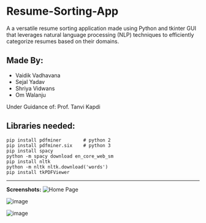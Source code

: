 # Resume-Sorting-App
A a versatile resume sorting application made using Python and tkinter GUI that leverages natural language processing
(NLP) techniques to efficiently categorize resumes based on their domains.

## Made By:
- Vaidik Vadhavana
- Sejal Yadav
- Shriya Vidwans
- Om Walanju

Under Guidance of:
Prof. Tanvi Kapdi

## Libraries needed:
```
pip install pdfminer        # python 2
pip install pdfminer.six    # python 3
pip install spacy
python -m spacy download en_core_web_sm
pip install nltk
python -m nltk nltk.download('words')
pip install tkPDFViewer
```

---

**Screenshots:**
![Home Page](https://user-images.githubusercontent.com/63895478/165809831-753648aa-5237-495f-9aa1-e8908dc8aac7.png)

![image](https://user-images.githubusercontent.com/63895478/159186238-46293419-4b20-4c91-802e-591784ae4320.png)

![image](https://user-images.githubusercontent.com/63895478/159186252-9c6cf989-0ef6-4181-b8b4-f5e5a2d3da1e.png)

